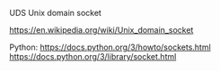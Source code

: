 UDS
Unix domain socket

https://en.wikipedia.org/wiki/Unix_domain_socket

Python:
https://docs.python.org/3/howto/sockets.html
https://docs.python.org/3/library/socket.html
